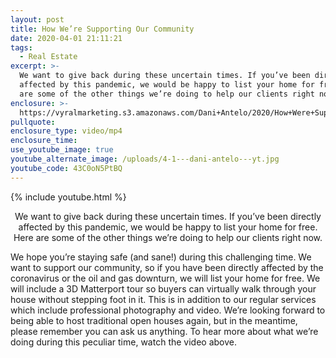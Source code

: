 ```yaml
---
layout: post
title: How We’re Supporting Our Community
date: 2020-04-01 21:11:21
tags:
  - Real Estate
excerpt: >-
  We want to give back during these uncertain times. If you’ve been directly
  affected by this pandemic, we would be happy to list your home for free. Here
  are some of the other things we’re doing to help our clients right now.
enclosure: >-
  https://vyralmarketing.s3.amazonaws.com/Dani+Antelo/2020/How+Were+Supporting+Our+Community.mp4
pullquote:
enclosure_type: video/mp4
enclosure_time:
use_youtube_image: true
youtube_alternate_image: /uploads/4-1---dani-antelo---yt.jpg
youtube_code: 43C0oN5PtBQ
---
```


{% include youtube.html %}

<p style="text-align:center">We want to give back during these uncertain times. If you’ve been directly affected by this pandemic, we would be happy to list your home for free. Here are some of the other things we’re doing to help our clients right now.</p>

We hope you’re staying safe (and sane\!) during this challenging time. We want to support our community, so if you have been directly affected by the coronavirus or the oil and gas downturn, we will list your home for free. We will include a 3D Matterport tour so buyers can virtually walk through your house without stepping foot in it. This is in addition to our regular services which include professional photography and video. We’re looking forward to being able to host traditional open houses again, but in the meantime, please remember you can ask us anything. To hear more about what we’re doing during this peculiar time, watch the video above.